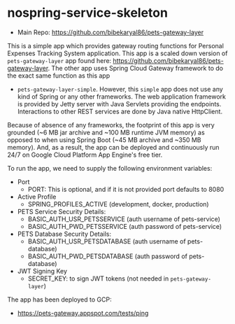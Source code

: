 # nospring-service-skeleton

* Main Repo: https://github.com/bibekaryal86/pets-gateway-layer

This is a simple app which provides gateway routing functions for Personal Expenses Tracking System application. This
app is a scaled down version of `pets-gateway-layer` app found here: https://github.com/bibekaryal86/pets-gateway-layer.
The other app uses Spring Cloud Gateway framework to do the exact same function as this app
- `pets-gateway-layer-simple`. However, this `simple` app does not use any kind of Spring or any other frameworks. The
web application framework is provided by Jetty server with Java Servlets providing the endpoints. Interactions to other
REST services are done by Java native HttpClient.

Because of absence of any frameworks, the footprint of this app is very grounded (~6 MB jar archive and ~100 MB runtime
JVM memory) as opposed to when using Spring Boot (~45 MB archive and ~350 MB memory). And, as a result, the app can be
deployed and continuously run 24/7 on Google Cloud Platform App Engine's free tier.

To run the app, we need to supply the following environment variables:

* Port
    * PORT: This is optional, and if it is not provided port defaults to 8080
* Active Profile
    * SPRING_PROFILES_ACTIVE (development, docker, production)
* PETS Service Security Details:
    * BASIC_AUTH_USR_PETSSERVICE (auth username of pets-service)
    * BASIC_AUTH_PWD_PETSSERVICE (auth password of pets-service)
* PETS Database Security Details:
    * BASIC_AUTH_USR_PETSDATABASE (auth username of pets-database)
    * BASIC_AUTH_PWD_PETSDATABASE (auth password of pets-database)
* JWT Signing Key
    * SECRET_KEY: to sign JWT tokens (not needed in `pets-gateway-layer`)

The app has been deployed to GCP:

* https://pets-gateway.appspot.com/tests/ping

